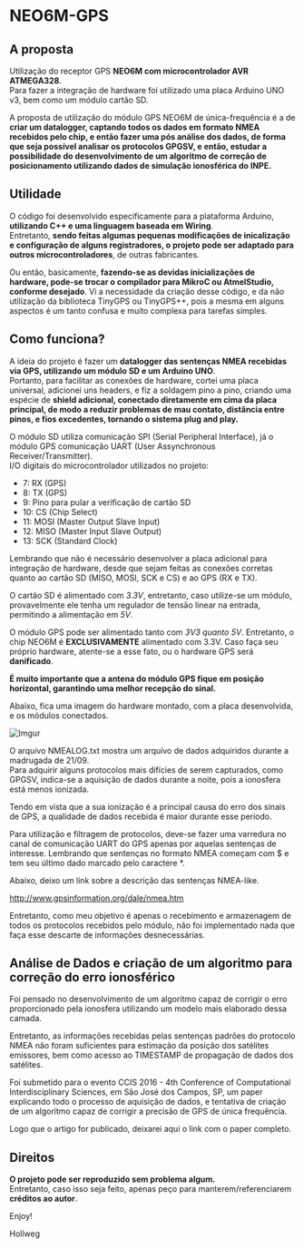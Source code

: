 # NEO6M-GPS

## A proposta

Utilização do receptor GPS **NEO6M com microcontrolador AVR ATMEGA328**. </br>
Para fazer a integração de hardware foi utilizado uma placa Arduino UNO v3, bem como um módulo cartão SD. 

A proposta de utilização do módulo GPS NEO6M de única-frequência é a de **criar um datalogger, captando todos os dados em formato NMEA recebidos pelo chip, e então 
fazer uma pós análise dos dados, de forma que seja possível analisar os protocolos GPGSV, e então, estudar a possibilidade do desenvolvimento de um algoritmo de
correção de posicionamento utilizando dados de simulação ionosférica do INPE.**

## Utilidade

O código foi desenvolvido especificamente para a plataforma Arduino, **utilizando C++ e uma linguagem baseada em Wiring**. </br>
Entretanto, **sendo feitas algumas pequenas modificações de inicalização e configuração de alguns registradores, o projeto pode ser adaptado para outros microcontroladores**, de outras fabricantes. </br>

Ou então, basicamente, **fazendo-se as devidas inicializações de hardware, pode-se trocar o compilador para MikroC ou AtmelStudio, conforme desejado**. Vi a necessidade da criação desse código, e da não utilização da biblioteca TinyGPS ou TinyGPS++, pois a mesma em alguns aspectos é um tanto confusa e muito complexa para tarefas simples. </br>

## Como funciona?

A ideia do projeto é fazer um **datalogger das sentenças NMEA recebidas via GPS, utilizando um módulo SD e um Arduino UNO**. </br>
Portanto, para facilitar as conexões de hardware, cortei uma placa universal, adicionei uns headers, e fiz a soldagem pino a pino, criando uma espécie de **shield adicional, conectado diretamente em cima da placa principal, de modo a reduzir problemas de mau contato, distância entre pinos, e fios excedentes, tornando o sistema plug and play.**

O módulo SD utiliza comunicação SPI (Serial Peripheral Interface), já o módulo GPS comunicação UART (User Assynchronous Receiver/Transmitter). </br>
I/O digitais do microcontrolador utilizados no projeto:

- 7: RX (GPS)
- 8: TX (GPS)
- 9: Pino para pular a verificação de cartão SD
- 10: CS (Chip Select)
- 11: MOSI (Master Output Slave Input)
- 12: MISO (Master Input Slave Output)
- 13: SCK (Standard Clock)

Lembrando que não é necessário desenvolver a placa adicional para integração de hardware, desde que sejam feitas as conexões corretas quanto ao cartão SD (MISO, MOSI, SCK e CS) e ao GPS (RX e TX). 

O cartão SD é alimentado com _3.3V_, entretanto, caso utilize-se um módulo, provavelmente ele tenha um regulador de tensão linear na entrada, permitindo a alimentação em _5V_. 

O módulo GPS pode ser alimentado tanto com _3V3 quanto 5V_. Entretanto, o chip NEO6M é **EXCLUSIVAMENTE** alimentado com 3.3V. 
Caso faça seu próprio hardware, atente-se a esse fato, ou o hardware GPS será **danificado**. 

**É muito importante que a antena do módulo GPS fique em posição horizontal, garantindo uma melhor recepção do sinal.**

Abaixo, fica uma imagem do hardware montado, com a placa desenvolvida, e os módulos conectados.

![Imgur](http://i.imgur.com/2gs1L0m.jpg)

O arquivo NMEALOG.txt mostra um arquivo de dados adquiridos durante a madrugada de 21/09. </br>
Para adquirir alguns protocolos mais difícies de serem capturados, como GPGSV, indica-se a aquisição de dados durante a noite, pois a ionosfera está menos ionizada. 

Tendo em vista que a sua ionização é a principal causa do erro dos sinais de GPS, a qualidade de dados recebida é maior durante esse período. </br>

Para utilização e filtragem de protocolos, deve-se fazer uma varredura no canal de comunicação UART do GPS apenas por aquelas sentenças de interesse. Lembrando que sentenças no 
formato NMEA começam com $ e tem seu último dado marcado pelo caractere \*.

Abaixo, deixo um link sobre a descrição das sentenças NMEA-like.

http://www.gpsinformation.org/dale/nmea.htm

Entretanto, como meu objetivo é apenas o recebimento e armazenagem de todos os protocolos recebidos pelo módulo, não foi implementado nada que faça esse descarte de informações desnecessárias. 

## Análise de Dados e criação de um algoritmo para correção do erro ionosférico

Foi pensado no desenvolvimento de um algoritmo capaz de corrigir o erro proporcionado pela ionosfera utilizando um modelo mais elaborado dessa camada. 

Entretanto, as informações recebidas pelas sentenças padrões do protocolo NMEA não foram
suficientes para estimação da posição dos satélites emissores, bem como acesso ao TIMESTAMP de propagação de dados dos satélites. 

Foi submetido para o evento CCIS 2016 - 4th Conference of Computational Interdisciplinary Sciences, em São José dos Campos, SP, um paper explicando todo o processo de aquisição de dados, e 
tentativa de criação de um algoritmo capaz de corrigir a precisão de GPS de única frequência. 

Logo que o artigo for publicado, deixarei aqui o link com o paper completo.


## Direitos

**O projeto pode ser reproduzido sem problema algum.** </br>
Entretanto, caso isso seja feito, apenas peço para manterem/referenciarem **créditos ao autor**.

Enjoy!

Hollweg

